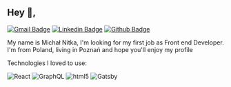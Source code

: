 ## Hey 👋, 
[![Gmail Badge](https://img.shields.io/badge/-michal.nitka.work@gmail.com-c14438?style=flat&logo=Gmail&logoColor=white&link=mailto:michal.nitka.work@gmail.com)](mailto:michal.nitka.work@gmail.com) 
[![Linkedin Badge](https://img.shields.io/badge/-michalnitka1991-0072b1?style=flat&logo=Linkedin&logoColor=white&link=https://www.linkedin.com/in/michalnitka1991/)](https://www.linkedin.com/in/michalnitka1991/) [![Github Badge](https://img.shields.io/badge/-michalnitka-grey?style=flat&logo=github&logoColor=white&link=https://github.com/michalnitka/)](https://www.github.com/michalnitka/) <p align='left'>My name is Michał Nitka, I'm looking for my first job as Front end Developer. I'm from Poland, living in Poznań and hope you'll enjoy my profile
</p>
<p>Technologies I loved to use:</p>
<p>
<img alt="React" src="https://img.shields.io/badge/-React-45b8d8?style=flat-square&logo=react&logoColor=white" />
<img alt="GraphQL" src="https://img.shields.io/badge/-GraphQL-E10098?style=flat-square&logo=graphql&logoColor=white" />
 <img alt="html5" src="https://img.shields.io/badge/-HTML5-E34F26?style=flat-square&logo=html5&logoColor=white" />
 <img alt="Gatsby" src="https://img.shields.io/badge/-Gatsby-6B4495?style=flat-square&logo=gatsby&logoColor=white" />
 </p>


<!--
**michalnitka/michalnitka** is a ✨ _special_ ✨ repository because its `README.md` (this file) appears on your GitHub profile.

Here are some ideas to get you started:

- 🔭 I’m currently working on ...
- 🌱 I’m currently learning ...
- 👯 I’m looking to collaborate on ...
- 🤔 I’m looking for help with ...
- 💬 Ask me about ...
- 📫 How to reach me: ...
- 😄 Pronouns: ...
- ⚡ Fun fact: ...
-->
